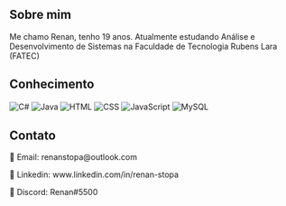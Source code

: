 ## Sobre mim
Me chamo Renan, tenho 19 anos. Atualmente estudando Análise e Desenvolvimento de Sistemas na Faculdade de Tecnologia Rubens Lara (FATEC)

## Conhecimento
<div style="display: inline_block">
  <img target="_blank" align="center" alt="C#" src="https://img.shields.io/badge/C%23-239120?style=for-the-badge&logo=c-sharp&logoColor=white">
  <img target="_blank" align="center" alt="Java" src="https://img.shields.io/badge/java-%23ED8B00.svg?style=for-the-badge&logo=java&logoColor=white">
  <img target="_blank" align="center" alt="HTML" src="https://img.shields.io/badge/HTML5-E34F26?style=for-the-badge&logo=html5&logoColor=white">
  <img target="_blank" align="center" alt="CSS" src="https://img.shields.io/badge/CSS3-1572B6?style=for-the-badge&logo=css3&logoColor=white">
  <img target="_blank" align="center" alt="JavaScript" src="https://img.shields.io/badge/JavaScript-323330?style=for-the-badge&logo=javascript&logoColor=F7DF1E">
  <img target="_blank" align="center" alt="MySQL" src="https://img.shields.io/badge/MySQL-6699cc?style=for-the-badge&logo=mysql&logoColor=white">
</div>

## Contato
<p>📧 Email: renanstopa@outlook.com</p>
<p>💼 Linkedin: www.linkedin.com/in/renan-stopa</p>
<p>💬 Discord: Renan#5500</p>
